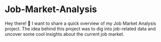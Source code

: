 # Job-Market-Analysis
Hey there! 👋 I want to share a quick overview of my Job Market Analysis project. The idea behind this project was to dig into job-related data and uncover some cool insights about the current job market.
